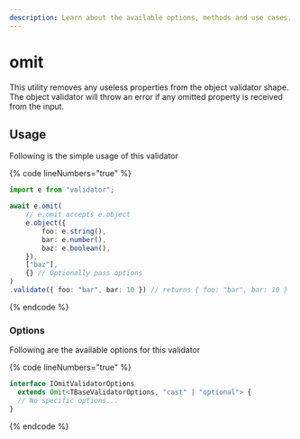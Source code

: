 ```yaml
---
description: Learn about the available options, methods and use cases.
---
```


# omit

This utility removes any useless properties from the object validator shape. The object validator will throw an error if any omitted property is received from the input.

## Usage

Following is the simple usage of this validator

{% code lineNumbers="true" %}
```typescript
import e from "validator";

await e.omit(
    // e.omit accepts e.object
    e.object({
        foo: e.string(),
        bar: e.number(),
        baz: e.boolean(),
    }),
    ["baz"],
    {} // Optionally pass options
)
.validate({ foo: "bar", bar: 10 }) // returns { foo: "bar", bar: 10 }
```
{% endcode %}

### Options

Following are the available options for this validator

{% code lineNumbers="true" %}
```typescript
interface IOmitValidatorOptions
  extends Omit<TBaseValidatorOptions, "cast" | "optional"> {
  // No specific options...
}
```
{% endcode %}
